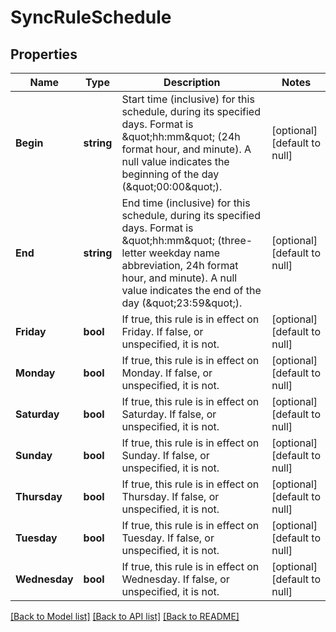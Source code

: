# SyncRuleSchedule

## Properties
Name | Type | Description | Notes
------------ | ------------- | ------------- | -------------
**Begin** | **string** | Start time (inclusive) for this schedule, during its specified days.  Format is \&quot;hh:mm\&quot; (24h format hour, and minute).  A null value indicates the beginning of the day (\&quot;00:00\&quot;). | [optional] [default to null]
**End** | **string** | End time (inclusive) for this schedule, during its specified days.  Format is \&quot;hh:mm\&quot; (three-letter weekday name abbreviation, 24h format hour, and minute).  A null value indicates the end of the day (\&quot;23:59\&quot;). | [optional] [default to null]
**Friday** | **bool** | If true, this rule is in effect on Friday.  If false, or unspecified, it is not. | [optional] [default to null]
**Monday** | **bool** | If true, this rule is in effect on Monday.  If false, or unspecified, it is not. | [optional] [default to null]
**Saturday** | **bool** | If true, this rule is in effect on Saturday.  If false, or unspecified, it is not. | [optional] [default to null]
**Sunday** | **bool** | If true, this rule is in effect on Sunday.  If false, or unspecified, it is not. | [optional] [default to null]
**Thursday** | **bool** | If true, this rule is in effect on Thursday.  If false, or unspecified, it is not. | [optional] [default to null]
**Tuesday** | **bool** | If true, this rule is in effect on Tuesday.  If false, or unspecified, it is not. | [optional] [default to null]
**Wednesday** | **bool** | If true, this rule is in effect on Wednesday.  If false, or unspecified, it is not. | [optional] [default to null]

[[Back to Model list]](../README.md#documentation-for-models) [[Back to API list]](../README.md#documentation-for-api-endpoints) [[Back to README]](../README.md)


